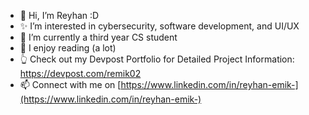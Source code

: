 - 👋 Hi, I’m Reyhan :D
- ✨ I’m interested in cybersecurity, software development, and UI/UX
- 🌱 I’m currently a third year CS student
- 💞️ I enjoy reading (a lot)
- 👆 Check out my Devpost Portfolio for Detailed Project Information: https://devpost.com/remik02
- 📫 Connect with me on [https://www.linkedin.com/in/reyhan-emik-](https://www.linkedin.com/in/reyhan-emik-)

<!---
remik11/remik11 is a ✨ special ✨ repository because its `README.md` (this file) appears on your GitHub profile.
You can click the Preview link to take a look at your changes.
--->
